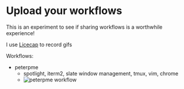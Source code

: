 # Upload your workflows

This is an experiment to see if sharing workflows is a worthwhile experience!

I use [Licecap](https://github.com/lepht/licecap) to record gifs

Workflows:

- peterpme
  - spotlight, iterm2, slate window management, tmux, vim, chrome
  - ![peterpme workflow](https://raw.githubusercontent.com/ppiekarczyk/workflow-gifs/master/peterpme-workflow.gif)
